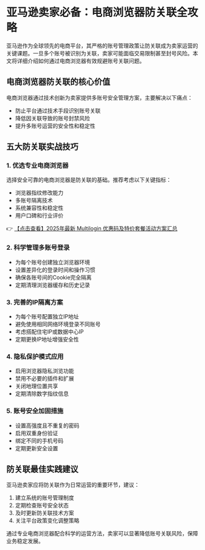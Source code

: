 # 亚马逊卖家必备：电商浏览器防关联全攻略

亚马逊作为全球领先的电商平台，其严格的账号管理政策让防关联成为卖家运营的关键课题。一旦多个账号被识别为关联，卖家可能面临交易限制甚至封号风险。本文将详细介绍如何通过电商浏览器有效规避账号关联问题。

## 电商浏览器防关联的核心价值

电商浏览器通过技术创新为卖家提供多账号安全管理方案，主要解决以下痛点：
- 防止平台通过技术手段识别账号关联
- 降低因关联导致的账号封禁风险
- 提升多账号运营的安全性和稳定性

## 五大防关联实战技巧

### 1. 优选专业电商浏览器
选择安全可靠的电商浏览器是防关联的基础。推荐考虑以下关键指标：
- 浏览器指纹修改能力
- 多账号隔离技术
- 系统兼容性和稳定性
- 用户口碑和行业评价

👉 [【点击查看】2025年最新 Multilogin 优惠码及特价套餐活动方案汇总](https://bit.ly/multIlogin)

### 2. 科学管理多账号登录
- 为每个账号创建独立浏览器环境
- 设置差异化的登录时间和操作习惯
- 确保各账号间的Cookie完全隔离
- 定期清理浏览器缓存和历史记录

### 3. 完善的IP隔离方案
- 为每个账号配置独立IP地址
- 避免使用相同网络环境登录不同账号
- 考虑搭配住宅IP或数据中心IP
- 定期更换IP地址增强安全性

### 4. 隐私保护模式应用
- 启用浏览器隐私浏览功能
- 禁用不必要的插件和扩展
- 关闭地理位置共享
- 定期清除数字指纹信息

### 5. 账号安全加固措施
- 设置高强度且不重复的密码
- 启用双重身份验证
- 绑定不同的手机号码
- 定期更新安全设置

## 防关联最佳实践建议

亚马逊卖家应将防关联作为日常运营的重要环节，建议：
1. 建立系统的账号管理制度
2. 定期检查账号安全状态
3. 及时更新防关联技术方案
4. 关注平台政策变化调整策略

通过专业电商浏览器配合科学的运营方法，卖家可以显著降低账号关联风险，保障业务稳定发展。